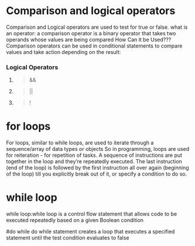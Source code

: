# Comparison and logical operators
Comparison and Logical operators are used to test for true or false.
what is an operator: a comparison operator is a binary operator that takes two operands whose values are being compared
How Can it be Used???
Comparison operators can be used in conditional statements to compare values and take action depending on the result:
### Logical Operators
1. > &&
2.  > ||
3. > !
# for loops
For loops, similar to while loops, are used to iterate through a sequence/array of data types
or objects So in programming, loops are used for reiteration - for repetition of tasks. A sequence 
of instructions are put together in the loop and they’re repeatedly executed. The last instruction 
(end of the loop) is followed by the first instruction all over again (beginning of the loop) till you
explicitly break out of it, or specify a condition to do so.
# while loop
while loop:while loop is a control flow statement that allows code to be executed repeatedly based on a given Boolean condition

#do while
do while statement creates a loop that executes a specified statement until the test condition evaluates to false


